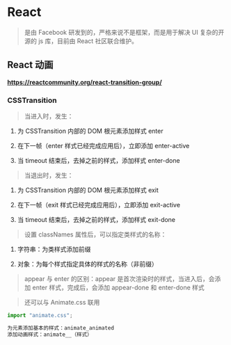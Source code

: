 # React

> 是由 Facebook 研发到的，严格来说不是框架，而是用于解决 UI 复杂的开源的 js 库，目前由 React 社区联合维护。

## React 动画

**https://reactcommunity.org/react-transition-group/**

### CSSTransition

> 当进入时，发生：

1. 为 CSSTransition 内部的 DOM 根元素添加样式 enter

2. 在下一帧（enter 样式已经完成应用后），立即添加 enter-active

3. 当 timeout 结束后，去掉之前的样式，添加样式 enter-done

> 当退出时，发生：

1. 为 CSSTransition 内部的 DOM 根元素添加样式 exit

2. 在下一帧（exit 样式已经完成应用后），立即添加 exit-active

3. 当 timeout 结束后，去掉之前的样式，添加样式 exit-done

> 设置 classNames 属性后，可以指定类样式的名称：

1. 字符串：为类样式添加前缀

2. 对象：为每个样式指定具体的样式的名称（非前缀）

> appear 与 enter 的区别：appear 是首次渲染时的样式，当进入后，会添加 enter 样式，完成后，会添加 appear-done 和 enter-done 样式

> 还可以与 Animate.css 联用

```js
import "animate.css";

为元素添加基本的样式：animate_animated
添加动画样式：animate__（样式）
```
